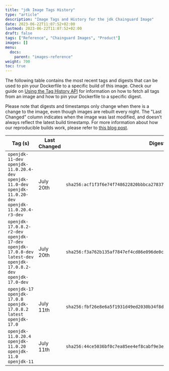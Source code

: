 ```yaml
---
title: "jdk Image Tags History"
type: "article"
description: "Image Tags and History for the jdk Chainguard Image"
date: 2023-06-22T11:07:52+02:00
lastmod: 2023-06-22T11:07:52+02:00
draft: false
tags: ["Reference", "Chainguard Images", "Product"]
images: []
menu:
  docs:
    parent: "images-reference"
weight: 700
toc: true
---
```


The following table contains the most recent tags and digests that can be used to pin your Dockerfile to a specific build of this image. Check our guide on [Using the Tag History API](/chainguard/chainguard-images/using-the-tag-history-api/) for information on how to fetch all tags from an image and how to pin your Dockerfile to a specific digest.

Please note that digests and timestamps only change when there is a change to the image, even though images are rebuilt every night. The "Last Changed" column indicates when the image was last modified, and doesn't always reflect the latest build timestamp. For more information about how our reproducible builds work, please refer to [this blog post](https://www.chainguard.dev/unchained/reproducing-chainguards-reproducible-image-builds).

| Tag (s)                                                                                                                 | Last Changed | Digest                                                                    |
|-------------------------------------------------------------------------------------------------------------------------|--------------|---------------------------------------------------------------------------|
|  `openjdk-11-dev` `openjdk-11.0.20.4-dev` `openjdk-11.0-dev` `openjdk-11.0.20-dev` `openjdk-11.0.20.4-r3-dev`           | July 20th    | `sha256:acf1f3f6e74f748622820bbbca278376bad66043dcbaa75cdc6e732f35d8ad62` |
|  `openjdk-17.0.8.2-r2-dev` `openjdk-17-dev` `openjdk-17.0.8-dev` `latest-dev` `openjdk-17.0.8.2-dev` `openjdk-17.0-dev` | July 20th    | `sha256:f3a762b135af7847ef4cd86e096de0ce23af24b67ce360dea3d20f41c3dbc4fc` |
|  `openjdk-17` `openjdk-17.0.8` `openjdk-17.0.8.2` `latest` `openjdk-17.0`                                               | July 11th    | `sha256:fbf26e8e6a5f1931d49ed2030b34f8d65e1d694b2482bd1d65b4d4e6d84fc7ec` |
|  `openjdk-11.0.20.4` `openjdk-11.0.20` `openjdk-11.0` `openjdk-11`                                                      | July 11th    | `sha256:44ce5036bf0c7ea85ee4ef8cabf9e3e044b1b57ff15b6d6bebecaee94820ccd3` |
